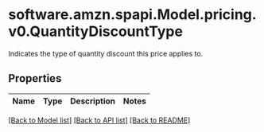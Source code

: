 # software.amzn.spapi.Model.pricing.v0.QuantityDiscountType
Indicates the type of quantity discount this price applies to.

## Properties

Name | Type | Description | Notes
------------ | ------------- | ------------- | -------------

[[Back to Model list]](../README.md#documentation-for-models) [[Back to API list]](../README.md#documentation-for-api-endpoints) [[Back to README]](../README.md)

